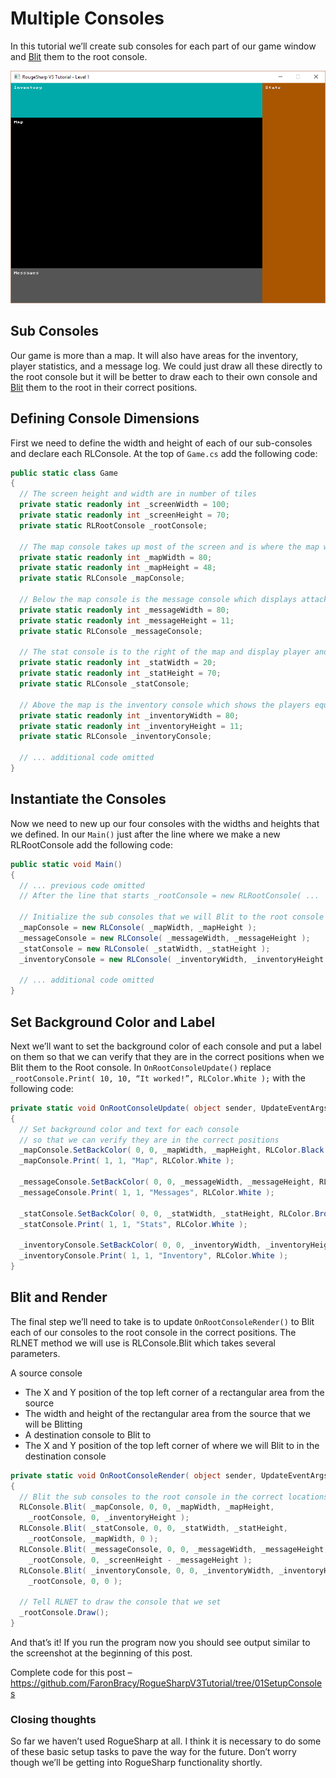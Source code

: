 # Multiple Consoles

In this tutorial we’ll create sub consoles for each part of our game window and [Blit](https://en.wikipedia.org/wiki/Bit_blit "Bit Blit") them to the root console.

![alt text](../images/V3Tutorial/03_fourconsoles.png "Four nested consoles")

## Sub Consoles

Our game is more than a map. It will also have areas for the inventory, player statistics, and a message log. We could just draw all these directly to the root console but it will be better to draw each to their own console and [Blit](https://en.wikipedia.org/wiki/Bit_blit "Bit Blit") them to the root in their correct positions.

## Defining Console Dimensions

First we need to define the width and height of each of our sub-consoles and declare each RLConsole. At the top of `Game.cs` add the following code:

```cs
public static class Game
{
  // The screen height and width are in number of tiles
  private static readonly int _screenWidth = 100;
  private static readonly int _screenHeight = 70;
  private static RLRootConsole _rootConsole;

  // The map console takes up most of the screen and is where the map will be drawn
  private static readonly int _mapWidth = 80;
  private static readonly int _mapHeight = 48;
  private static RLConsole _mapConsole;

  // Below the map console is the message console which displays attack rolls and other information
  private static readonly int _messageWidth = 80;
  private static readonly int _messageHeight = 11;
  private static RLConsole _messageConsole;

  // The stat console is to the right of the map and display player and monster stats
  private static readonly int _statWidth = 20;
  private static readonly int _statHeight = 70;
  private static RLConsole _statConsole;

  // Above the map is the inventory console which shows the players equipment, abilities, and items
  private static readonly int _inventoryWidth = 80;
  private static readonly int _inventoryHeight = 11;
  private static RLConsole _inventoryConsole;

  // ... additional code omitted
}
```

## Instantiate the Consoles

Now we need to new up our four consoles with the widths and heights that we defined. In our `Main()` just after the line where we make a new RLRootConsole add the following code:

```cs
public static void Main()
{
  // ... previous code omitted
  // After the line that starts _rootConsole = new RLRootConsole( ...

  // Initialize the sub consoles that we will Blit to the root console
  _mapConsole = new RLConsole( _mapWidth, _mapHeight );
  _messageConsole = new RLConsole( _messageWidth, _messageHeight );
  _statConsole = new RLConsole( _statWidth, _statHeight );
  _inventoryConsole = new RLConsole( _inventoryWidth, _inventoryHeight );

  // ... additional code omitted
}
```

## Set Background Color and Label

Next we’ll want to set the background color of each console and put a label on them so that we can verify that they are in the correct positions when we Blit them to the Root console. In `OnRootConsoleUpdate()` replace `_rootConsole.Print( 10, 10, “It worked!”, RLColor.White );` with the following code:

```cs
private static void OnRootConsoleUpdate( object sender, UpdateEventArgs e )
{
  // Set background color and text for each console
  // so that we can verify they are in the correct positions
  _mapConsole.SetBackColor( 0, 0, _mapWidth, _mapHeight, RLColor.Black );
  _mapConsole.Print( 1, 1, "Map", RLColor.White );

  _messageConsole.SetBackColor( 0, 0, _messageWidth, _messageHeight, RLColor.Gray );
  _messageConsole.Print( 1, 1, "Messages", RLColor.White );

  _statConsole.SetBackColor( 0, 0, _statWidth, _statHeight, RLColor.Brown );
  _statConsole.Print( 1, 1, "Stats", RLColor.White );

  _inventoryConsole.SetBackColor( 0, 0, _inventoryWidth, _inventoryHeight, RLColor.Cyan );
  _inventoryConsole.Print( 1, 1, "Inventory", RLColor.White );
}
```

## Blit and Render

The final step we’ll need to take is to update `OnRootConsoleRender()` to Blit each of our consoles to the root console in the correct positions. The RLNET method we will use is RLConsole.Blit which takes several parameters.

A source console

* The X and Y position of the top left corner of a rectangular area from the source
* The width and height of the rectangular area from the source that we will be Blitting
* A destination console to Blit to
* The X and Y position of the top left corner of where we will Blit to in the destination console

```cs
private static void OnRootConsoleRender( object sender, UpdateEventArgs e )
{
  // Blit the sub consoles to the root console in the correct locations
  RLConsole.Blit( _mapConsole, 0, 0, _mapWidth, _mapHeight,
    _rootConsole, 0, _inventoryHeight );
  RLConsole.Blit( _statConsole, 0, 0, _statWidth, _statHeight,
    _rootConsole, _mapWidth, 0 );
  RLConsole.Blit( _messageConsole, 0, 0, _messageWidth, _messageHeight,
    _rootConsole, 0, _screenHeight - _messageHeight );
  RLConsole.Blit( _inventoryConsole, 0, 0, _inventoryWidth, _inventoryHeight,
    _rootConsole, 0, 0 );

  // Tell RLNET to draw the console that we set
  _rootConsole.Draw();
}
```

And that’s it! If you run the program now you should see output similar to the screenshot at the beginning of this post.

Complete code for this post – <https://github.com/FaronBracy/RogueSharpV3Tutorial/tree/01SetupConsoles>

### Closing thoughts

So far we haven’t used RogueSharp at all. I think it is necessary to do some of these basic setup tasks to pave the way for the future. Don’t worry though we’ll be getting into RogueSharp functionality shortly.
